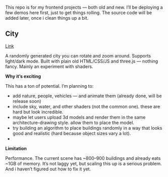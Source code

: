 This repo is for my frontend projects — both old and new. I’ll be deploying a few demos here first, just to get things rolling. The source code will be added later, once i clean things up a bit.
## City 
[Link](city.harrypham.dev)

A randomly generated city you can rotate and zoom around. Supports light/dark mode.
Built with plain old HTML/CSS/JS and three.js — nothing fancy.
Mainly an experiment with shaders.

**Why it’s exciting**

This has a ton of potential. I’m planning to:
- add nature, people, vehicles — and animate them (already done, will be release soon)
- include sky, water, and other shaders (not the common one). these are hard but look incredible.
- maybe let users upload 3d models and render them in the same architecture-drawing style. allow them to place the model.
- try building an algorithm to place buildings randomly in a way that looks good and realistic (hard because object sizes vary a lot).
- 
**Limitation**
  
Performance. The current scene has ~800–900 buildings and already eats ~1GB of memory. It’s not laggy yet, but scaling this up is a serious problem. And i haven’t figured out how to fix it yet.
